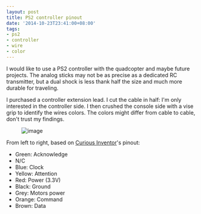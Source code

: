 ```yaml
---
layout: post
title: PS2 controller pinout
date: '2014-10-23T23:41:00+08:00'
tags:
- ps2
- controller
- wire
- color
---
```

I would like to use a PS2 controller with the quadcopter and maybe future projects. The analog sticks may not be as precise as a dedicated RC transmitter, but a dual shock is less thank half the size and much more durable for traveling.

I purchased a controller extension lead. I cut the cable in half: I'm only interested in the controller side. I then crushed the console side with a vise grip to identify the wires colors. The colors might differ from cable to cable, don't trust my findings.

<figure class="tmblr-full" data-orig-height="445" data-orig-width="500" data-orig-src="https://64.media.tumblr.com/318b43fcd647f1772a1fb58f59f81d69/tumblr_inline_ndx4psTAlx1snd83q.jpg"><img alt="image" src="https://64.media.tumblr.com/ce32c2ad41b53d681386150e2c027de7/tumblr_inline_pck97gJAHf1snd83q_540.jpg" data-orig-height="445" data-orig-width="500" data-orig-src="https://64.media.tumblr.com/318b43fcd647f1772a1fb58f59f81d69/tumblr_inline_ndx4psTAlx1snd83q.jpg"></figure>

From left to right, based on [Curious Inventor](https://store.curiousinventor.com/guides/PS2/)'s pinout:

- Green: Acknowledge
- N/C
- Blue: Clock
- Yellow: Attention
- Red: Power (3.3V)
- Black: Ground
- Grey: Motors power
- Orange: Command
- Brown: Data

